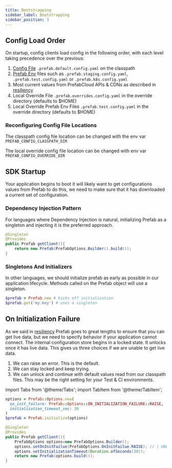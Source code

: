 ```yaml
---
title: Bootstrapping
sidebar_label: Bootstrapping
sidebar_position: 3
---
```


## Config Load Order
On startup, config clients load config in the following order, with each level taking precedence over the previous:

1. [Config File](/docs/explanations/defaults) `.prefab.default.config.yaml` on the classpath
2. [Prefab Env](/docs/explanations/defaults#prefab-environments) files such as `.prefab.staging.config.yaml`, `.prefab.test.config.yaml` or `.prefab.k8s.config.yaml`
3. Most current values from PrefabCloud APIs & CDNs as described in [resiliency](resiliency.md)
4. Local Override File `.prefab.overrides.config.yaml` in the override directory (defaults to $HOME)
4. Local Override Prefab Env Files `.prefab.test.config.yaml` in the override directory (defaults to $HOME)

### Reconfiguring Config File Locations
The classpath config file location can be changed with the env var `PREFAB_CONFIG_CLASSPATH_DIR`

The local override config file location can be changed with env var `PREFAB_CONFIG_OVERRIDE_DIR`


## SDK Startup

Your application begins to boot it will likely want to get configurations values from Prefab to do this, we need to make sure that it 
has downloaded a current set of configuration. 


### Dependency Injection Pattern

For languages where Dependency Injection is natural, initializing Prefab as a singleton and injecting it is the preferred approach. 

```java
@Singleton
@Provides
public Prefab getClient(){
    return new Prefab(PrefabOptions.Builder().build());
}
```

### Singletons And Initializers

In other languages, we should initialize prefab as early as possible in our application lifecycle. Methods called on the Prefab object will use
a singleton.
```ruby
$prefab = Prefab.new # kicks off initialization
$prefab.get('my.key') # uses a singleton
```


## On Initialization Failure

As we said in [resiliency](resiliency.md) Prefab goes to great lengths to ensure that you can get live data, but we need to specify behavior if
your application cannot connect. The internal configuration store begins in a locked state. It unlocks once it has live data. This gives us three choices
if we are unable to get live data. 

1. We can raise an error. This is the default.
2. We can stay locked and keep trying. 
3. We can unlock and continue with default values read from our classpath files. This may be the right setting for your Test & CI environments.


import Tabs from '@theme/Tabs';
import TabItem from '@theme/TabItem';

<Tabs groupId="lang">
<TabItem value="ruby" label="Ruby">

```ruby
options = Prefab::Options.new(
  on_init_failure: Prefab::Options::ON_INITIALIZATION_FAILURE::RAISE,
  initialization_timeout_sec: 30
)
$prefab = Prefab.initialize(options)
```

</TabItem>
<TabItem value="java" label="Java">

```java
@Singleton
@Provides
public Prefab getClient(){
    PrefabOptions options=new PrefabOptions.Builder();
    options.setOnInitFailue(PrefabOptions.OnInitFailue.RAISE); // | UNLOCK_AND_CONTINUE | LOCK_AND_KEEP_TRYING
    options.setInitializationTimeout(Duration.ofSeconds(30));
    return new Prefab(options.build());
}
```

</TabItem>
</Tabs>

